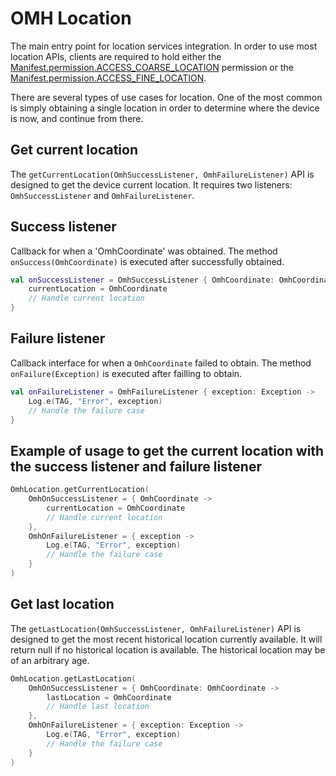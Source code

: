# OMH Location
The main entry point for location services integration. In order to use most location APIs, clients are required to hold either the [Manifest.permission.ACCESS_COARSE_LOCATION](https://developer.android.com/reference/android/Manifest.permission.html#ACCESS_COARSE_LOCATION) permission or the [Manifest.permission.ACCESS_FINE_LOCATION](https://developer.android.com/reference/android/Manifest.permission.html#ACCESS_FINE_LOCATION).

There are several types of use cases for location. One of the most common is simply obtaining a single location in order to determine where the device is now, and continue from there.

## Get current location
The `getCurrentLocation(OmhSuccessListener, OmhFailureListener)` API is designed to get the device current location.
It requires two listeners: `OmhSuccessListener` and `OmhFailureListener`.

## Success listener
Callback for when a 'OmhCoordinate' was obtained.
The method `onSuccess(OmhCoordinate)` is executed after successfully obtained.

```kotlin
val onSuccessListener = OmhSuccessListener { OmhCoordinate: OmhCoordinate ->
    currentLocation = OmhCoordinate
    // Handle current location
}
```

## Failure listener
Callback interface for when a `OmhCoordinate` failed to obtain.
The method `onFailure(Exception)` is executed after failling to obtain.
```kotlin
val onFailureListener = OmhFailureListener { exception: Exception ->
    Log.e(TAG, "Error", exception)
    // Handle the failure case
}
```

## Example of usage to get the current location with the success listener and failure listener

```kotlin
OmhLocation.getCurrentLocation(
    OmhOnSuccessListener = { OmhCoordinate ->
        currentLocation = OmhCoordinate
        // Handle current location
    },
    OmhOnFailureListener = { exception ->
        Log.e(TAG, "Error", exception)
        // Handle the failure case
    }
)
```

## Get last location
The `getLastLocation(OmhSuccessListener, OmhFailureListener)` API is designed to get the most recent historical location currently available.
It will return null if no historical location is available. The historical location may be of an arbitrary age.

```kotlin
OmhLocation.getLastLocation(
    OmhOnSuccessListener = { OmhCoordinate: OmhCoordinate ->
        lastLocation = OmhCoordinate
        // Handle last location
    },
    OmhOnFailureListener = { exception: Exception ->
        Log.e(TAG, "Error", exception)
        // Handle the failure case
    }
)
```
